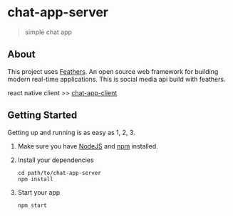 # chat-app-server

> simple chat app

## About

This project uses [Feathers](http://feathersjs.com). An open source web framework for building modern real-time applications.
This is social media api build with feathers.

react native client >> [chat-app-client]()

## Getting Started

Getting up and running is as easy as 1, 2, 3.

1. Make sure you have [NodeJS](https://nodejs.org/) and [npm](https://www.npmjs.com/) installed.
2. Install your dependencies

   ```
   cd path/to/chat-app-server
   npm install
   ```

3. Start your app

   ```
   npm start
   ```
